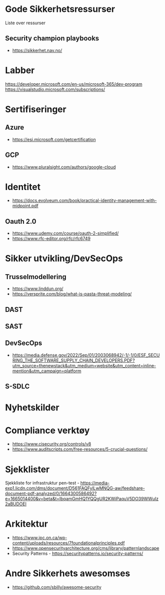 # Gode Sikkerhetsressurser
Liste over ressurser 


## Security champion playbooks
* https://sikkerhet.nav.no/  


# Labber 
https://developer.microsoft.com/en-us/microsoft-365/dev-program  
https://visualstudio.microsoft.com/subscriptions/  

# Sertifiseringer

## Azure
* https://esi.microsoft.com/getcertification

## GCP
* https://www.pluralsight.com/authors/google-cloud  

# Identitet 
* https://docs.evolveum.com/book/practical-identity-management-with-midpoint.pdf

## Oauth 2.0 
* https://www.udemy.com/course/oauth-2-simplified/  
* https://www.rfc-editor.org/rfc/rfc6749

# Sikker utvikling/DevSecOps

## Trusselmodellering
* https://www.linddun.org/  
* https://versprite.com/blog/what-is-pasta-threat-modeling/

## DAST

## SAST

## DevSecOps
* https://media.defense.gov/2022/Sep/01/2003068942/-1/-1/0/ESF_SECURING_THE_SOFTWARE_SUPPLY_CHAIN_DEVELOPERS.PDF?utm_source=thenewstack&utm_medium=website&utm_content=inline-mention&utm_campaign=platform   

## S-SDLC

# Nyhetskilder

# Compliance verktøy 
* https://www.cisecurity.org/controls/v8  
* https://www.auditscripts.com/free-resources/5-crucial-questions/
  
# Sjekklister 
Sjekkliste for infrastruktur pen-test - https://media-exp1.licdn.com/dms/document/D561FAQFylLwMNQG-aw/feedshare-document-pdf-analyzed/0/1664300586492?e=1665014400&v=beta&t=IbqamGmHQ1YQQgUR2KWiPaquV5DO39WWuIz2aBUDOEI 

# Arkitektur 
* https://www.ipc.on.ca/wp-content/uploads/resources/7foundationalprinciples.pdf  
* https://www.opensecurityarchitecture.org/cms/library/patternlandscape  
* Security Patterns - https://securitypatterns.io/security-patterns/ 

# Andre Sikkerhets awesomses
* https://github.com/sbilly/awesome-security


